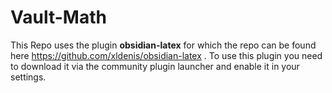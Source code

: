 # Vault-Math

This Repo uses the plugin **obsidian-latex** for which the repo can be found here https://github.com/xldenis/obsidian-latex .
To use this plugin you need to download it via the community plugin launcher and enable it in your settings.
 
